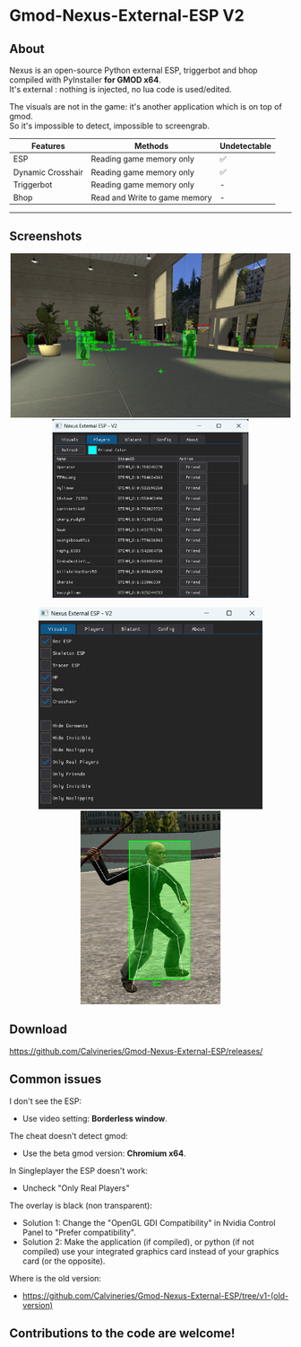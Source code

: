 # Gmod-Nexus-External-ESP V2

## About
Nexus is an open-source Python external ESP, triggerbot and bhop compiled with PyInstaller **for GMOD x64**.  
It's external : nothing is injected, no lua code is used/edited.  
  
The visuals are not in the game: it's another application which is on top of gmod.  
So it's impossible to detect, impossible to screengrab.  

|Features|Methods|Undetectable
|-|-|-|
ESP|Reading game memory only|✅
Dynamic Crosshair|Reading game memory only|✅
Triggerbot|Reading game memory only|-
Bhop|Read and Write to game memory|-
---

## Screenshots
<p align="center">
  <img src="pictures/Esp.png" width="500" >
  <img src="pictures/Playerlist_Menu.png" width="350" >
</p>
<p align="center">
  <img src="pictures/Visuals_Menu.png" width="400" >
  <img src="pictures/Skeleton_esp.png" width="250" >
</p>
  
## Download
https://github.com/Calvineries/Gmod-Nexus-External-ESP/releases/
  
## Common issues
I don't see the ESP:  
- Use video setting: **Borderless window**.

The cheat doesn't detect gmod:
- Use the beta gmod version: **Chromium x64**.

In Singleplayer the ESP doesn't work:
- Uncheck "Only Real Players"

The overlay is black (non transparent):
- Solution 1: Change the "OpenGL GDI Compatibility" in Nvidia Control Panel to "Prefer compatibility".
- Solution 2: Make the application (if compiled), or python (if not compiled) use your integrated graphics card instead of your graphics card (or the opposite).

Where is the old version:
- https://github.com/Calvineries/Gmod-Nexus-External-ESP/tree/v1-(old-version)

## Contributions to the code are welcome!
